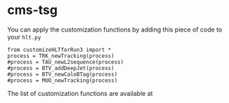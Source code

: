# cms-tsg

You can apply the customization functions by adding this piece of code to your `hlt.py`
```
from customizeHLTforRun3 import *
process = TRK_newTracking(process)
#process = TAU_newL2sequence(process)
#process = BTV_addDeepJet(process)
#process = BTV_newCaloBTag(process)
#process = MUO_newTracking(process)
```

The list of customization functions are available at 
